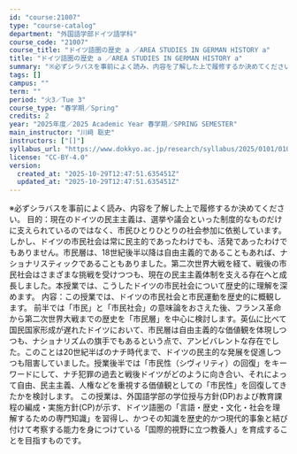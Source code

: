 ```yaml
---
id: "course:21007"
type: "course-catalog"
department: "外国語学部ドイツ語学科"
course_code: "21007"
course_title: "ドイツ語圏の歴史 a ／AREA STUDIES IN GERMAN HISTORY a"
title: "ドイツ語圏の歴史 a ／AREA STUDIES IN GERMAN HISTORY a"
summary: "※必ずシラバスを事前によく読み、内容を了解した上で履修するか決めてください。 目的：現在のドイツの民主主義は、選挙や議会といった制度的なものだけに支えられているのではなく、市民ひとりひとりの社会参加に依拠しています。しかし、ドイツの市民社会…"
tags: []
campus: ""
term: ""
period: "火3／Tue 3"
course_type: "春学期／Spring"
credits: 2
year: "2025年度／2025 Academic Year 春学期／SPRING SEMESTER"
main_instructor: "川﨑 聡史"
instructors: ["[]"]
syllabus_url: "https://www.dokkyo.ac.jp/research/syllabus/2025/0101/0101_21007_ja_JP.html"
license: "CC-BY-4.0"
version:
  created_at: "2025-10-29T12:47:51.635451Z"
  updated_at: "2025-10-29T12:47:51.635451Z"
---
```

※必ずシラバスを事前によく読み、内容を了解した上で履修するか決めてください。 目的：現在のドイツの民主主義は、選挙や議会といった制度的なものだけに支えられているのではなく、市民ひとりひとりの社会参加に依拠しています。しかし、ドイツの市民社会は常に民主的であったわけでも、活発であったわけでもありません。市民層は、18世紀後半以降は自由主義的であることもあれば、ナショナリスティックであることもありました。第二次世界大戦を経て、戦後の市民社会はさまざまな挑戦を受けつつも、現在の民主主義体制を支える存在へと成長しました。本授業では、こうしたドイツの市民社会について歴史的に理解を深めます。 内容：この授業では、ドイツの市民社会と市民運動を歴史的に概観します。 前半では「市民」と「市民社会」の意味論をおさえた後、フランス革命から第二次世界大戦までの歴史を「市民層」を中心に検討します。英仏に比べて国民国家形成が遅れたドイツにおいて、市民層は自由主義的な価値観を体現しつつも、ナショナリズムの旗手でもあるという点で、アンビバレントな存在でした。このことは20世紀半ばのナチ時代まで、ドイツの民主的な発展を促進しつつも阻害していました。授業後半では「市民性（シヴィリティ）の回復」をキーワードにして、ナチ犯罪の過去と戦後ドイツがどのように向き合い、それによって自由、民主主義、人権などを重視する価値観としての「市民性」を回復してきたかを検討します。 この授業は、外国語学部の学位授与方針(DP)および教育課程の編成・実施方針(CP)が示す、ドイツ語圏の「言語・歴史・文化・社会を理解するための専門知識」を習得し、かつその知識を歴史的かつ現代的事象と結び付けて考察する能力を身につけている「国際的視野に立つ教養人」を育成することを目指すものです。

